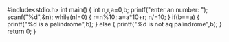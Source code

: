 #include<stdio.h>
int main()
{
 int n,r,a=0,b;
 printf("enter an number: ");
 scanf("%d",&n);
 while(n!=0)
 {
  r=n%10;
  a=a*10+r;
  n/=10;
 }
 if(b==a)
 {
  printf("%d is a palindrome",b);
 }
 else
 {
  printf("%d is not aq palindrome",b);
 }
 return 0;
}
